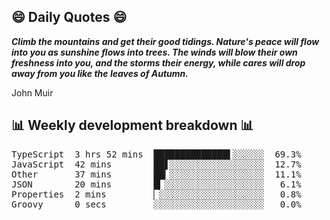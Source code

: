 ## 😄 Daily Quotes 😄

_**Climb the mountains and get their good tidings. Nature's peace will flow into you as sunshine flows into trees. The winds will blow their own freshness into you, and the storms their energy, while cares will drop away from you like the leaves of Autumn.**_

John Muir



## 📊 Weekly development breakdown 📊

<pre>TypeScript  3 hrs 52 mins  ██████████████▌░░░░░░  69.3%
JavaScript  42 mins        ██▋░░░░░░░░░░░░░░░░░░  12.7%
Other       37 mins        ██▎░░░░░░░░░░░░░░░░░░  11.1%
JSON        20 mins        █▎░░░░░░░░░░░░░░░░░░░   6.1%
Properties  2 mins         ▏░░░░░░░░░░░░░░░░░░░░   0.8%
Groovy      0 secs         ░░░░░░░░░░░░░░░░░░░░░   0.0%</pre>